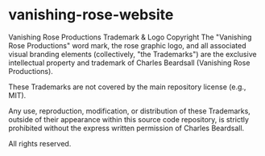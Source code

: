 # vanishing-rose-website



Vanishing Rose Productions Trademark \& Logo Copyright The "Vanishing Rose Productions" word mark, the rose graphic logo, and all associated visual branding elements (collectively, "the Trademarks") are the exclusive intellectual property and trademark of Charles Beardsall (Vanishing Rose Productions).



These Trademarks are not covered by the main repository license (e.g., MIT).



Any use, reproduction, modification, or distribution of these Trademarks, outside of their appearance within this source code repository, is strictly prohibited without the express written permission of Charles Beardsall.



All rights reserved.

